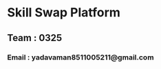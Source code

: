 <h1>Skill Swap Platform</h1>
<p>
<h2>Team : 0325</h2>
<h3>Email : yadavaman8511005211@gmail.com</h3>
</p>